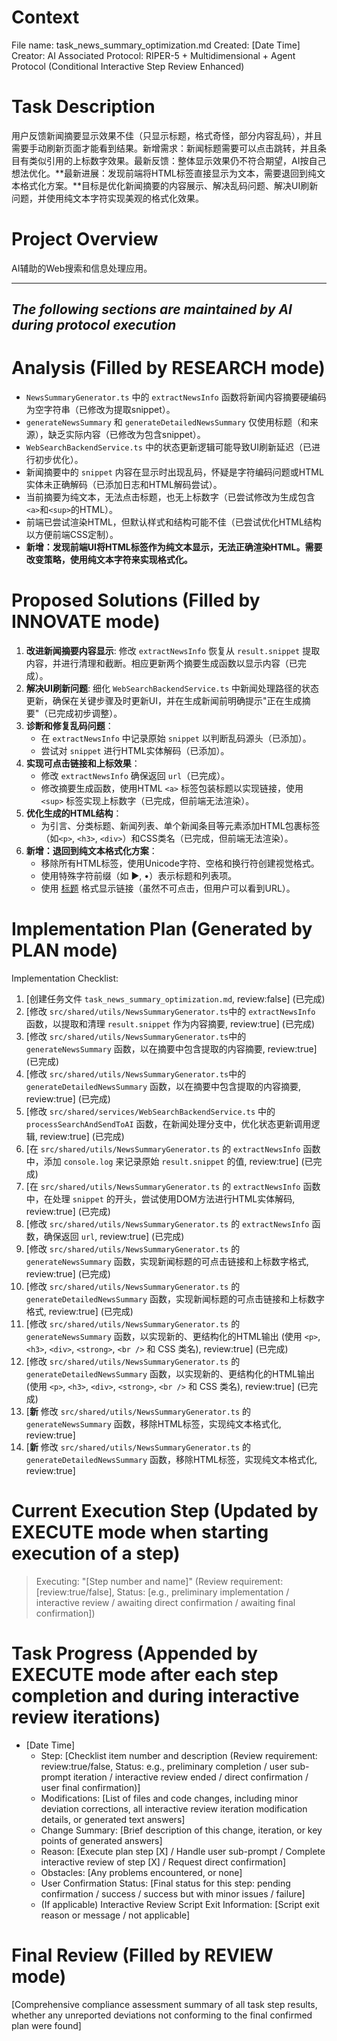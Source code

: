 # Context
File name: task_news_summary_optimization.md
Created: [Date Time]
Creator: AI
Associated Protocol: RIPER-5 + Multidimensional + Agent Protocol (Conditional Interactive Step Review Enhanced)

# Task Description
用户反馈新闻摘要显示效果不佳（只显示标题，格式奇怪，部分内容乱码），并且需要手动刷新页面才能看到结果。新增需求：新闻标题需要可以点击跳转，并且条目有类似引用的上标数字效果。最新反馈：整体显示效果仍不符合期望，AI按自己想法优化。**最新进展：发现前端将HTML标签直接显示为文本，需要退回到纯文本格式化方案。**目标是优化新闻摘要的内容展示、解决乱码问题、解决UI刷新问题，并使用纯文本字符实现美观的格式化效果。

# Project Overview
AI辅助的Web搜索和信息处理应用。

---
*The following sections are maintained by AI during protocol execution*
---

# Analysis (Filled by RESEARCH mode)
- `NewsSummaryGenerator.ts` 中的 `extractNewsInfo` 函数将新闻内容摘要硬编码为空字符串（已修改为提取snippet）。
- `generateNewsSummary` 和 `generateDetailedNewsSummary` 仅使用标题（和来源），缺乏实际内容（已修改为包含snippet）。
- `WebSearchBackendService.ts` 中的状态更新逻辑可能导致UI刷新延迟（已进行初步优化）。
- 新闻摘要中的 `snippet` 内容在显示时出现乱码，怀疑是字符编码问题或HTML实体未正确解码（已添加日志和HTML解码尝试）。
- 当前摘要为纯文本，无法点击标题，也无上标数字（已尝试修改为生成包含`<a>`和`<sup>`的HTML）。
- 前端已尝试渲染HTML，但默认样式和结构可能不佳（已尝试优化HTML结构以方便前端CSS定制）。
- **新增：发现前端UI将HTML标签作为纯文本显示，无法正确渲染HTML。需要改变策略，使用纯文本字符来实现格式化。**

# Proposed Solutions (Filled by INNOVATE mode)
1.  **改进新闻摘要内容显示**: 修改 `extractNewsInfo` 恢复从 `result.snippet` 提取内容，并进行清理和截断。相应更新两个摘要生成函数以显示内容（已完成）。
2.  **解决UI刷新问题**: 细化 `WebSearchBackendService.ts` 中新闻处理路径的状态更新，确保在关键步骤及时更新UI，并在生成新闻前明确提示"正在生成摘要"（已完成初步调整）。
3.  **诊断和修复乱码问题**：
    *   在 `extractNewsInfo` 中记录原始 `snippet` 以判断乱码源头（已添加）。
    *   尝试对 `snippet` 进行HTML实体解码（已添加）。
4.  **实现可点击链接和上标效果**：
    *   修改 `extractNewsInfo` 确保返回 `url`（已完成）。
    *   修改摘要生成函数，使用HTML `<a>` 标签包装标题以实现链接，使用 `<sup>` 标签实现上标数字（已完成，但前端无法渲染）。
5.  **优化生成的HTML结构**：
    *   为引言、分类标题、新闻列表、单个新闻条目等元素添加HTML包裹标签（如`<p>`, `<h3>`, `<div>`）和CSS类名（已完成，但前端无法渲染）。
6.  **新增：退回到纯文本格式化方案**：
    *   移除所有HTML标签，使用Unicode字符、空格和换行符创建视觉格式。
    *   使用特殊字符前缀（如 ▶, •）表示标题和列表项。
    *   使用 [标题](URL) 格式显示链接（虽然不可点击，但用户可以看到URL）。

# Implementation Plan (Generated by PLAN mode)
Implementation Checklist:
1. [创建任务文件 `task_news_summary_optimization.md`, review:false] (已完成)
2. [修改 `src/shared/utils/NewsSummaryGenerator.ts`中的 `extractNewsInfo` 函数，以提取和清理 `result.snippet` 作为内容摘要, review:true] (已完成)
3. [修改 `src/shared/utils/NewsSummaryGenerator.ts`中的 `generateNewsSummary` 函数，以在摘要中包含提取的内容摘要, review:true] (已完成)
4. [修改 `src/shared/utils/NewsSummaryGenerator.ts`中的 `generateDetailedNewsSummary` 函数，以在摘要中包含提取的内容摘要, review:true] (已完成)
5. [修改 `src/shared/services/WebSearchBackendService.ts` 中的 `processSearchAndSendToAI` 函数，在新闻处理分支中，优化状态更新调用逻辑, review:true] (已完成)
6. [在 `src/shared/utils/NewsSummaryGenerator.ts` 的 `extractNewsInfo` 函数中，添加 `console.log` 来记录原始 `result.snippet` 的值, review:true] (已完成)
7. [在 `src/shared/utils/NewsSummaryGenerator.ts` 的 `extractNewsInfo` 函数中，在处理 `snippet` 的开头，尝试使用DOM方法进行HTML实体解码, review:true] (已完成)
8. [修改 `src/shared/utils/NewsSummaryGenerator.ts` 的 `extractNewsInfo` 函数，确保返回 `url`, review:true] (已完成)
9. [修改 `src/shared/utils/NewsSummaryGenerator.ts` 的 `generateNewsSummary` 函数，实现新闻标题的可点击链接和上标数字格式, review:true] (已完成)
10. [修改 `src/shared/utils/NewsSummaryGenerator.ts` 的 `generateDetailedNewsSummary` 函数，实现新闻标题的可点击链接和上标数字格式, review:true] (已完成)
11. [修改 `src/shared/utils/NewsSummaryGenerator.ts` 的 `generateNewsSummary` 函数，以实现新的、更结构化的HTML输出 (使用 `<p>`, `<h3>`, `<div>`, `<strong>`, `<br />` 和 CSS 类名), review:true] (已完成)
12. [修改 `src/shared/utils/NewsSummaryGenerator.ts` 的 `generateDetailedNewsSummary` 函数，以实现新的、更结构化的HTML输出 (使用 `<p>`, `<h3>`, `<div>`, `<strong>`, `<br />` 和 CSS 类名), review:true] (已完成)
13. [**新** 修改 `src/shared/utils/NewsSummaryGenerator.ts` 的 `generateNewsSummary` 函数，移除HTML标签，实现纯文本格式化, review:true]
14. [**新** 修改 `src/shared/utils/NewsSummaryGenerator.ts` 的 `generateDetailedNewsSummary` 函数，移除HTML标签，实现纯文本格式化, review:true]

# Current Execution Step (Updated by EXECUTE mode when starting execution of a step)
> Executing: "[Step number and name]" (Review requirement: [review:true/false], Status: [e.g., preliminary implementation / interactive review / awaiting direct confirmation / awaiting final confirmation])

# Task Progress (Appended by EXECUTE mode after each step completion and during interactive review iterations)
*   [Date Time]
    *   Step: [Checklist item number and description (Review requirement: review:true/false, Status: e.g., preliminary completion / user sub-prompt iteration / interactive review ended / direct confirmation / user final confirmation)]
    *   Modifications: [List of files and code changes, including minor deviation corrections, all interactive review iteration modification details, or generated text answers]
    *   Change Summary: [Brief description of this change, iteration, or key points of generated answers]
    *   Reason: [Execute plan step [X] / Handle user sub-prompt / Complete interactive review of step [X] / Request direct confirmation]
    *   Obstacles: [Any problems encountered, or none]
    *   User Confirmation Status: [Final status for this step: pending confirmation / success / success but with minor issues / failure]
    *   (If applicable) Interactive Review Script Exit Information: [Script exit reason or message / not applicable]

# Final Review (Filled by REVIEW mode)
[Comprehensive compliance assessment summary of all task step results, whether any unreported deviations not conforming to the final confirmed plan were found] 